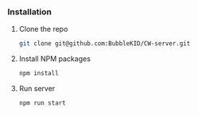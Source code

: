 ### Installation
1. Clone the repo
   ```sh
   git clone git@github.com:BubbleKID/CW-server.git
   ```
2. Install NPM packages
   ```sh
   npm install
   ```
3. Run server
   ```sh
   npm run start
   ```